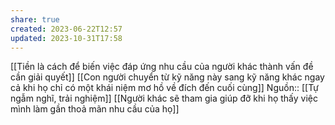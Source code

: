 ```yaml
---
share: true
created: 2023-06-22T12:57
updated: 2023-10-31T17:58
---
```

[[Tiền là cách để biến việc đáp ứng nhu cầu của người khác thành vấn đề cần giải quyết]]
[[Con người chuyển từ kỹ năng này sang kỹ năng khác ngay cả khi họ chỉ có một khái niệm mơ hồ về đích đến cuối cùng]]
Nguồn:: [[Tự ngẫm nghĩ, trải nghiệm]]
[[Người khác sẽ tham gia giúp đỡ khi họ thấy việc mình làm gần thoả mãn nhu cầu của họ]] 